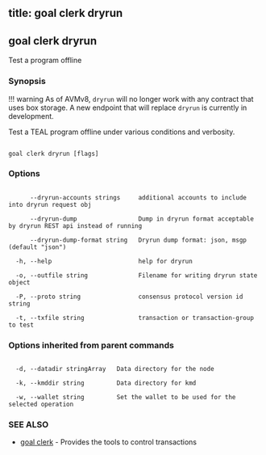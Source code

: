 title: goal clerk dryrun
---
## goal clerk dryrun



Test a program offline



### Synopsis

!!! warning
    As of AVMv8, `dryrun` will no longer work with any contract that uses box storage. A new endpoint that will replace `dryrun` is currently in development.

Test a TEAL program offline under various conditions and verbosity.



```

goal clerk dryrun [flags]

```



### Options



```

      --dryrun-accounts strings     additional accounts to include into dryrun request obj

      --dryrun-dump                 Dump in dryrun format acceptable by dryrun REST api instead of running

      --dryrun-dump-format string   Dryrun dump format: json, msgp (default "json")

  -h, --help                        help for dryrun

  -o, --outfile string              Filename for writing dryrun state object

  -P, --proto string                consensus protocol version id string

  -t, --txfile string               transaction or transaction-group to test

```



### Options inherited from parent commands



```

  -d, --datadir stringArray   Data directory for the node

  -k, --kmddir string         Data directory for kmd

  -w, --wallet string         Set the wallet to be used for the selected operation

```



### SEE ALSO



* [goal clerk](../../clerk/clerk/)	 - Provides the tools to control transactions 



